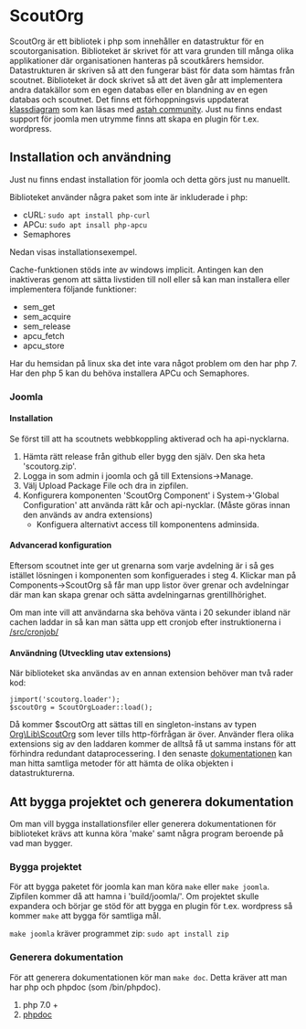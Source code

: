# ScoutOrg
ScoutOrg är ett bibliotek i php som innehåller en datastruktur för en scoutorganisation. Biblioteket är skrivet för att vara grunden till många olika applikationer där organisationen hanteras på scoutkårers hemsidor. Datastrukturen är skriven så att den fungerar bäst för data som hämtas från scoutnet. Biblioteket är dock skrivet så att det även går att implementera andra datakällor som en egen databas eller en blandning av en egen databas och scoutnet.
Det finns ett förhoppningsvis uppdaterat [klassdiagram](https://github.com/scouternasetjanster/ScoutOrg/blob/master/docs/classDiag.asta) som kan läsas med [astah community](http://astah.net/editions/community).
Just nu finns endast support för joomla men utrymme finns att skapa en plugin för t.ex. wordpress.

## Installation och användning
Just nu finns endast installation för joomla och detta görs just nu manuellt.

Biblioteket använder några paket som inte är inkluderade i php:

* cURL: ``` sudo apt install php-curl ```
* APCu: ``` sudo apt insall php-apcu ```
* Semaphores

Nedan visas installationsexempel.

Cache-funktionen stöds inte av windows implicit. Antingen kan den inaktiveras genom att sätta livstiden till noll eller så kan man installera eller implementera följande funktioner:

* sem_get
* sem_acquire
* sem_release
* apcu_fetch
* apcu_store

Har du hemsidan på linux ska det inte vara något problem om den har php 7.
Har den php 5 kan du behöva installera APCu och Semaphores.

### Joomla

#### Installation
Se först till att ha scoutnets webbkoppling aktiverad och ha api-nycklarna.
1. Hämta rätt release från github eller bygg den själv. Den ska heta 'scoutorg.zip'.
2. Logga in som admin i joomla och gå till Extensions->Manage.
3. Välj Upload Package File och dra in zipfilen.
4. Konfigurera komponenten 'ScoutOrg Component' i System->'Global Configuration' att använda rätt kår och api-nycklar. (Måste göras innan den används av andra extensions)
    * Konfiguera alternativt access till komponentens adminsida.

#### Advancerad konfiguration
Eftersom scoutnet inte ger ut grenarna som varje avdelning är i så ges istället lösningen i komponenten som konfiguerades i steg 4. Klickar man på Components->ScoutOrg så får man upp listor över grenar och avdelningar där man kan skapa grenar och sätta avdelningarnas grentillhörighet.

Om man inte vill att användarna ska behöva vänta i 20 sekunder ibland när cachen laddar in så kan man sätta upp ett cronjob efter instruktionerna i [/src/cronjob/](https://github.com/scouternasetjanster/ScoutOrg/tree/master/src/cronjob)

#### Användning (Utveckling utav extensions)
När biblioteket ska användas av en annan extension behöver man två rader kod:
```
jimport('scoutorg.loader');
$scoutOrg = ScoutOrgLoader::load();
```
Då kommer $scoutOrg att sättas till en singleton-instans av typen [Org\Lib\ScoutOrg](https://github.com/scouternasetjanster/ScoutOrg/blob/master/src/Org/Lib/ScoutOrg.php) som lever tills http-förfrågan är över. Använder flera olika extensions sig av den laddaren kommer de alltså få ut samma instans för att förhindra redundant dataprocessering. I den senaste [dokumentationen](https://github.com/scouternasetjanster/ScoutOrg/releases/download/v1.0/doc_exdev.zip) kan man hitta samtliga metoder för att hämta de olika objekten i datastrukturerna.

## Att bygga projektet och generera dokumentation
Om man vill bygga installationsfiler eller generera dokumentationen för biblioteket krävs att kunna köra 'make' samt några program beroende på vad man bygger.

### Bygga projektet
För att bygga paketet för joomla kan man köra ``` make ``` eller ``` make joomla ```.
Zipfilen kommer då att hamna i 'build/joomla/'.
Om projektet skulle expandera och börjar ge stöd för att bygga en plugin för t.ex. wordpress så kommer ``` make ``` att bygga för samtliga mål.

``` make joomla ``` kräver programmet zip: ``` sudo apt install zip ```

### Generera dokumentation
För att generera dokumentationen kör man ``` make doc ```. Detta kräver att man har php och phpdoc (som /bin/phpdoc).

1. php 7.0 +
2. [phpdoc](https://github.com/phpDocumentor/phpDocumentor2)